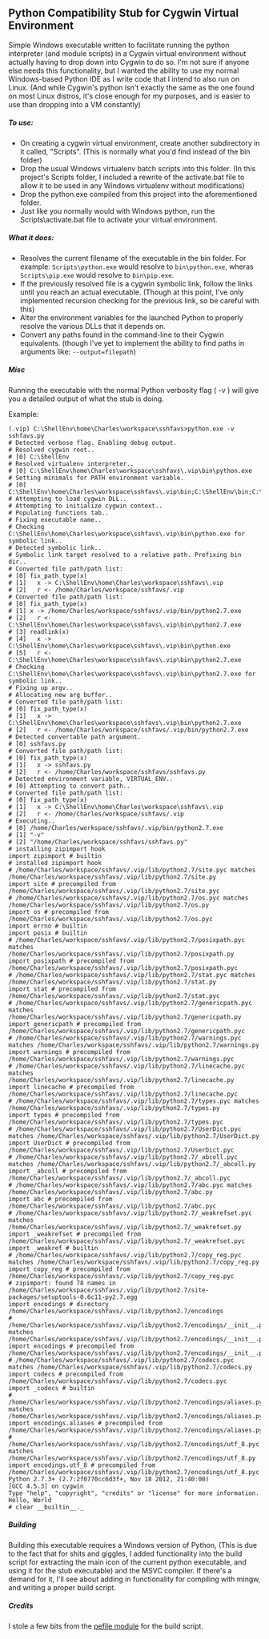 ## Python Compatibility Stub for Cygwin Virtual Environment

Simple Windows executable written to facilitate running the python interpreter (and module scripts) in a Cygwin virtual environment without actually having to drop down into Cygwin to do so. I'm not sure if anyone else needs this functionality, but I wanted the ability to use my normal Windows-based Python IDE as I write code that I intend to also run on Linux. (And while Cygwin's python isn't exactly the same as the one found on most Linux distros, it's close enough for my purposes, and is easier to use than dropping into a VM constantly) 

##### To use:

* On creating a cygwin virtual environment, create another subdirectory in it called, "Scripts". (This is normally what you'd find instead of the bin folder)
* Drop the usual Windows virtualenv batch scripts into this folder. (In this project's Scripts folder, I included a rewrite of the activate.bat file to allow it to be used in any Windows virtualenv without modifications)
* Drop the python.exe compiled from this project into the aforementioned folder.
* Just like you normally would with Windows python, run the Scripts\activate.bat file to activate your virtual environment.

##### What it does:

* Resolves the current filename of the executable in the bin folder. For example: `Scripts\python.exe` would resolve to `bin\python.exe`, wheras `Scripts\pip.exe` would resolve to `bin\pip.exe`.
* If the previously resolved file is a cygwin symbolic link, follow the links until you reach an actual executable. (Though at this point, I've only implemented recursion checking for the previous link, so be careful with this)
* Alter the environment variables for the launched Python to properly resolve the various DLLs that it depends on.
* Convert any paths found in the command-line to their Cygwin equivalents. (though I've yet to implement the ability to find paths in arguments like: `--output=filepath`)

##### Misc

Running the executable with the normal Python verbosity flag ( -v ) will give you a detailed output of what the stub is doing.

Example:

	(.vip) C:\ShellEnv\home\Charles\workspace\sshfavs>python.exe -v sshfavs.py
	# Detected verbose flag. Enabling debug output.
	# Resolved cygwin root..
	# [0] C:\ShellEnv
	# Resolved virtualenv interpreter..
	# [0] C:\ShellEnv\home\Charles\workspace\sshfavs\.vip\bin\python.exe
	# Setting minimals for PATH environment variable.
	# [0] C:\ShellEnv\home\Charles\workspace\sshfavs\.vip\bin;C:\ShellEnv\bin;C:\ShellEnv\usr\bin;C:\ShellEnv\usr\local\bin;C:\windows;C:\windows\system32
	# Attempting to load cygwin DLL..
	# Attempting to initialize cygwin context..
	# Populating functions tab..
	# Fixing executable name..
	# Checking C:\ShellEnv\home\Charles\workspace\sshfavs\.vip\bin\python.exe for symbolic link..
	# Detected symbolic link..
	# Symbolic link target resolved to a relative path. Prefixing bin dir..
	# Converted file path/path list:
	# [0] fix_path_type(x)
	# [1]   x -> C:\ShellEnv\home\Charles\workspace\sshfavs\.vip
	# [2]   r <- /home/Charles/workspace/sshfavs/.vip
	# Converted file path/path list:
	# [0] fix_path_type(x)
	# [1] x -> /home/Charles/workspace/sshfavs/.vip/bin/python2.7.exe
	# [2]   r <- C:\ShellEnv\home\Charles\workspace\sshfavs\.vip\bin\python2.7.exe
	# [3] readlink(x)
	# [4]   x -> C:\ShellEnv\home\Charles\workspace\sshfavs\.vip\bin\python.exe
	# [5]   r <- C:\ShellEnv\home\Charles\workspace\sshfavs\.vip\bin\python2.7.exe
	# Checking C:\ShellEnv\home\Charles\workspace\sshfavs\.vip\bin\python2.7.exe for symbolic link..
	# Fixing up argv..
	# Allocating new arg buffer..
	# Converted file path/path list:
	# [0] fix_path_type(x)
	# [1]   x -> C:\ShellEnv\home\Charles\workspace\sshfavs\.vip\bin\python2.7.exe
	# [2]   r <- /home/Charles/workspace/sshfavs/.vip/bin/python2.7.exe
	# Detected convertable path argument.
	# [0] sshfavs.py
	# Converted file path/path list:
	# [0] fix_path_type(x)
	# [1]   x -> sshfavs.py
	# [2]   r <- /home/Charles/workspace/sshfavs/sshfavs.py
	# Detected environment variable, VIRTUAL_ENV..
	# [0] Attempting to convert path..
	# Converted file path/path list:
	# [0] fix_path_type(x)
	# [1]   x -> C:\ShellEnv\home\Charles\workspace\sshfavs\.vip
	# [2]   r <- /home/Charles/workspace/sshfavs/.vip
	# Executing..
	# [0] /home/Charles/workspace/sshfavs/.vip/bin/python2.7.exe
	# [1] "-v"
	# [2] "/home/Charles/workspace/sshfavs/sshfavs.py"
	# installing zipimport hook
	import zipimport # builtin
	# installed zipimport hook
	# /home/Charles/workspace/sshfavs/.vip/lib/python2.7/site.pyc matches /home/Charles/workspace/sshfavs/.vip/lib/python2.7/site.py
	import site # precompiled from /home/Charles/workspace/sshfavs/.vip/lib/python2.7/site.pyc
	# /home/Charles/workspace/sshfavs/.vip/lib/python2.7/os.pyc matches /home/Charles/workspace/sshfavs/.vip/lib/python2.7/os.py
	import os # precompiled from /home/Charles/workspace/sshfavs/.vip/lib/python2.7/os.pyc
	import errno # builtin
	import posix # builtin
	# /home/Charles/workspace/sshfavs/.vip/lib/python2.7/posixpath.pyc matches /home/Charles/workspace/sshfavs/.vip/lib/python2.7/posixpath.py
	import posixpath # precompiled from /home/Charles/workspace/sshfavs/.vip/lib/python2.7/posixpath.pyc
	# /home/Charles/workspace/sshfavs/.vip/lib/python2.7/stat.pyc matches /home/Charles/workspace/sshfavs/.vip/lib/python2.7/stat.py
	import stat # precompiled from /home/Charles/workspace/sshfavs/.vip/lib/python2.7/stat.pyc
	# /home/Charles/workspace/sshfavs/.vip/lib/python2.7/genericpath.pyc matches /home/Charles/workspace/sshfavs/.vip/lib/python2.7/genericpath.py
	import genericpath # precompiled from /home/Charles/workspace/sshfavs/.vip/lib/python2.7/genericpath.pyc
	# /home/Charles/workspace/sshfavs/.vip/lib/python2.7/warnings.pyc matches /home/Charles/workspace/sshfavs/.vip/lib/python2.7/warnings.py
	import warnings # precompiled from /home/Charles/workspace/sshfavs/.vip/lib/python2.7/warnings.pyc
	# /home/Charles/workspace/sshfavs/.vip/lib/python2.7/linecache.pyc matches /home/Charles/workspace/sshfavs/.vip/lib/python2.7/linecache.py
	import linecache # precompiled from /home/Charles/workspace/sshfavs/.vip/lib/python2.7/linecache.pyc
	# /home/Charles/workspace/sshfavs/.vip/lib/python2.7/types.pyc matches /home/Charles/workspace/sshfavs/.vip/lib/python2.7/types.py
	import types # precompiled from /home/Charles/workspace/sshfavs/.vip/lib/python2.7/types.pyc
	# /home/Charles/workspace/sshfavs/.vip/lib/python2.7/UserDict.pyc matches /home/Charles/workspace/sshfavs/.vip/lib/python2.7/UserDict.py
	import UserDict # precompiled from /home/Charles/workspace/sshfavs/.vip/lib/python2.7/UserDict.pyc
	# /home/Charles/workspace/sshfavs/.vip/lib/python2.7/_abcoll.pyc matches /home/Charles/workspace/sshfavs/.vip/lib/python2.7/_abcoll.py
	import _abcoll # precompiled from /home/Charles/workspace/sshfavs/.vip/lib/python2.7/_abcoll.pyc
	# /home/Charles/workspace/sshfavs/.vip/lib/python2.7/abc.pyc matches /home/Charles/workspace/sshfavs/.vip/lib/python2.7/abc.py
	import abc # precompiled from /home/Charles/workspace/sshfavs/.vip/lib/python2.7/abc.pyc
	# /home/Charles/workspace/sshfavs/.vip/lib/python2.7/_weakrefset.pyc matches /home/Charles/workspace/sshfavs/.vip/lib/python2.7/_weakrefset.py
	import _weakrefset # precompiled from /home/Charles/workspace/sshfavs/.vip/lib/python2.7/_weakrefset.pyc
	import _weakref # builtin
	# /home/Charles/workspace/sshfavs/.vip/lib/python2.7/copy_reg.pyc matches /home/Charles/workspace/sshfavs/.vip/lib/python2.7/copy_reg.py
	import copy_reg # precompiled from /home/Charles/workspace/sshfavs/.vip/lib/python2.7/copy_reg.pyc
	# zipimport: found 78 names in /home/Charles/workspace/sshfavs/.vip/lib/python2.7/site-packages/setuptools-0.6c11-py2.7.egg
	import encodings # directory /home/Charles/workspace/sshfavs/.vip/lib/python2.7/encodings
	# /home/Charles/workspace/sshfavs/.vip/lib/python2.7/encodings/__init__.pyc matches /home/Charles/workspace/sshfavs/.vip/lib/python2.7/encodings/__init__.py
	import encodings # precompiled from /home/Charles/workspace/sshfavs/.vip/lib/python2.7/encodings/__init__.pyc
	# /home/Charles/workspace/sshfavs/.vip/lib/python2.7/codecs.pyc matches /home/Charles/workspace/sshfavs/.vip/lib/python2.7/codecs.py
	import codecs # precompiled from /home/Charles/workspace/sshfavs/.vip/lib/python2.7/codecs.pyc
	import _codecs # builtin
	# /home/Charles/workspace/sshfavs/.vip/lib/python2.7/encodings/aliases.pyc matches /home/Charles/workspace/sshfavs/.vip/lib/python2.7/encodings/aliases.py
	import encodings.aliases # precompiled from /home/Charles/workspace/sshfavs/.vip/lib/python2.7/encodings/aliases.pyc
	# /home/Charles/workspace/sshfavs/.vip/lib/python2.7/encodings/utf_8.pyc matches /home/Charles/workspace/sshfavs/.vip/lib/python2.7/encodings/utf_8.py
	import encodings.utf_8 # precompiled from /home/Charles/workspace/sshfavs/.vip/lib/python2.7/encodings/utf_8.pyc
	Python 2.7.3+ (2.7:2f0770cc6d3f+, Nov 18 2012, 21:40:00)
	[GCC 4.5.3] on cygwin
	Type "help", "copyright", "credits" or "license" for more information.
	Hello, World
	# clear __builtin__._

##### Building

Building this executable requires a Windows version of Python, (This is due to the fact that for shits and giggles, I added functionality into the build script for extracting the main icon of the current python executable, and using it for the stub executable) and the MSVC compiler. If there's a demand for it, I'll see about adding in functionality for compiling with mingw, and writing a proper build script.

##### Credits

I stole a few bits from the [pefile module](http://code.google.com/p/pefile/) for the build script.